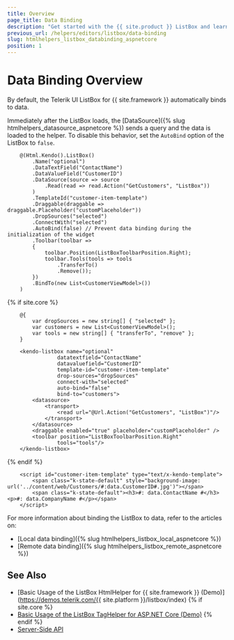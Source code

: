 ```yaml
---
title: Overview
page_title: Data Binding
description: "Get started with the {{ site.product }} ListBox and learn how to bind the ListBox to local or remote data."
previous_url: /helpers/editors/listbox/data-binding
slug: htmlhelpers_listbox_databinding_aspnetcore
position: 1
---
```


# Data Binding Overview

By default, the Telerik UI ListBox for {{ site.framework }} automatically binds to data.

Immediately after the ListBox loads, the [DataSource]({% slug htmlhelpers_datasource_aspnetcore %}) sends a query and the data is loaded to the helper. To disable this behavior, set the `AutoBind` option of the ListBox to `false`.

```HtmlHelper
    @(Html.Kendo().ListBox()
        .Name("optional")
        .DataTextField("ContactName")
        .DataValueField("CustomerID")
        .DataSource(source => source
            .Read(read => read.Action("GetCustomers", "ListBox"))
        )
        .TemplateId("customer-item-template")
        .Draggable(draggable => draggable.Placeholder("customPlaceholder"))
        .DropSources("selected")
        .ConnectWith("selected")
        .AutoBind(false) // Prevent data binding during the initialization of the widget
        .Toolbar(toolbar =>
        {
            toolbar.Position(ListBoxToolbarPosition.Right);
            toolbar.Tools(tools => tools
                .TransferTo()
                .Remove());
        })
        .BindTo(new List<CustomerViewModel>())
    )
```
{% if site.core %}
```TagHelper
    @{ 
        var dropSources = new string[] { "selected" };
        var customers = new List<CustomerViewModel>();
        var tools = new string[] { "transferTo", "remove" };
    }

    <kendo-listbox name="optional"
                datatextfield="ContactName"
                datavaluefield="CustomerID"
                template-id="customer-item-template"
                drop-sources="dropSources"
                connect-with="selected"
                auto-bind="false"
                bind-to="customers">
        <datasource>
            <transport>
                <read url="@Url.Action("GetCustomers", "ListBox")"/>
            </transport>
        </datasource>
        <draggable enabled="true" placeholder="customPlaceholder" />
        <toolbar position="ListBoxToolbarPosition.Right" 
                tools="tools"/>
    </kendo-listbox>
```
{% endif %}
```Template
    <script id="customer-item-template" type="text/x-kendo-template">
        <span class="k-state-default" style="background-image: url('../content/web/Customers/#:data.CustomerID#.jpg')"></span>
        <span class="k-state-default"><h3>#: data.ContactName #</h3><p>#: data.CompanyName #</p></span>
    </script>
```

For more information about binding the ListBox to data, refer to the articles on:
* [Local data binding]({% slug htmlhelpers_listbox_local_aspnetcore %})
* [Remote data binding]({% slug htmlhelpers_listbox_remote_aspnetcore %})

## See Also

* [Basic Usage of the ListBox HtmlHelper for {{ site.framework }} (Demo)](https://demos.telerik.com/{{ site.platform }}/listbox/index)
{% if site.core %}
* [Basic Usage of the ListBox TagHelper for ASP.NET Core (Demo)](https://demos.telerik.com/aspnet-core/listbox/tag-helper)
{% endif %}
* [Server-Side API](/api/listbox)
